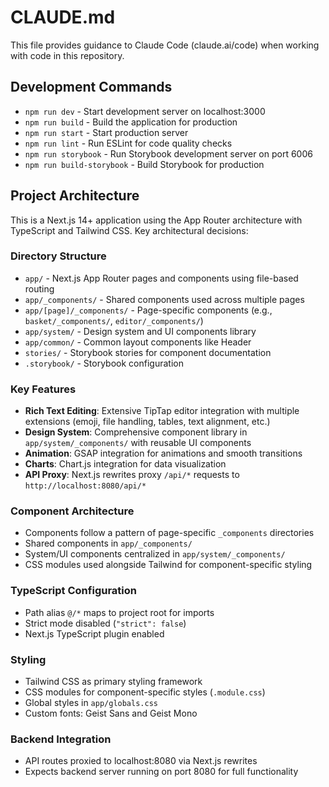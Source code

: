 # CLAUDE.md

This file provides guidance to Claude Code (claude.ai/code) when working with code in this repository.

## Development Commands

- `npm run dev` - Start development server on localhost:3000
- `npm run build` - Build the application for production  
- `npm run start` - Start production server
- `npm run lint` - Run ESLint for code quality checks
- `npm run storybook` - Run Storybook development server on port 6006
- `npm run build-storybook` - Build Storybook for production

## Project Architecture

This is a Next.js 14+ application using the App Router architecture with TypeScript and Tailwind CSS. Key architectural decisions:

### Directory Structure
- `app/` - Next.js App Router pages and components using file-based routing
- `app/_components/` - Shared components used across multiple pages
- `app/[page]/_components/` - Page-specific components (e.g., `basket/_components/`, `editor/_components/`)
- `app/system/` - Design system and UI components library
- `app/common/` - Common layout components like Header
- `stories/` - Storybook stories for component documentation
- `.storybook/` - Storybook configuration

### Key Features
- **Rich Text Editing**: Extensive TipTap editor integration with multiple extensions (emoji, file handling, tables, text alignment, etc.)
- **Design System**: Comprehensive component library in `app/system/_components/` with reusable UI components
- **Animation**: GSAP integration for animations and smooth transitions
- **Charts**: Chart.js integration for data visualization
- **API Proxy**: Next.js rewrites proxy `/api/*` requests to `http://localhost:8080/api/*`

### Component Architecture
- Components follow a pattern of page-specific `_components` directories
- Shared components in `app/_components/`
- System/UI components centralized in `app/system/_components/`
- CSS modules used alongside Tailwind for component-specific styling

### TypeScript Configuration
- Path alias `@/*` maps to project root for imports
- Strict mode disabled (`"strict": false`)
- Next.js TypeScript plugin enabled

### Styling
- Tailwind CSS as primary styling framework
- CSS modules for component-specific styles (`.module.css`)
- Global styles in `app/globals.css`
- Custom fonts: Geist Sans and Geist Mono

### Backend Integration
- API routes proxied to localhost:8080 via Next.js rewrites
- Expects backend server running on port 8080 for full functionality